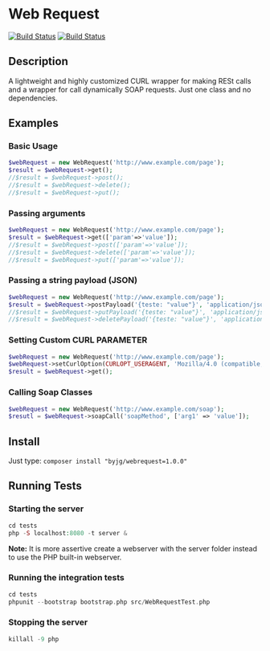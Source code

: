 # Web Request
[![Build Status](https://travis-ci.org/byjg/webrequest.svg?branch=master)](https://travis-ci.org/byjg/webrequest)
[![Build Status](https://drone.io/github.com/byjg/webrequest/status.png)](https://drone.io/github.com/byjg/webrequest/latest)

## Description

A lightweight and highly customized CURL wrapper for making RESt calls and a wrapper for call dynamically SOAP requests.
Just one class and no dependencies. 

## Examples

### Basic Usage

```php
$webRequest = new WebRequest('http://www.example.com/page');
$result = $webRequest->get();
//$result = $webRequest->post();
//$result = $webRequest->delete();
//$result = $webRequest->put();
```

### Passing arguments

```php
$webRequest = new WebRequest('http://www.example.com/page');
$result = $webRequest->get(['param'=>'value']);
//$result = $webRequest->post(['param'=>'value']);
//$result = $webRequest->delete(['param'=>'value']);
//$result = $webRequest->put(['param'=>'value']);
```

### Passing a string payload (JSON)

```php
$webRequest = new WebRequest('http://www.example.com/page');
$result = $webRequest->postPayload('{teste: "value"}', 'application/json');
//$result = $webRequest->putPayload('{teste: "value"}', 'application/json');
//$result = $webRequest->deletePayload('{teste: "value"}', 'application/json');
```

### Setting Custom CURL PARAMETER

```php
$webRequest = new WebRequest('http://www.example.com/page');
$webRequest->setCurlOption(CURLOPT_USERAGENT, 'Mozilla/4.0 (compatible; MSIE 5.01; Windows NT 5.0)');
$result = $webRequest->get();
```

### Calling Soap Classes

```php
$webRequest = new WebRequest('http://www.example.com/soap');
$resutl = $webRequest->soapCall('soapMethod', ['arg1' => 'value']);
```


## Install

Just type: `composer install "byjg/webrequest=1.0.0"`

## Running Tests

### Starting the server

```php
cd tests
php -S localhost:8080 -t server & 
```

**Note:** It is more assertive create a webserver with the server folder instead to use the PHP built-in webserver.

### Running the integration tests

```php
cd tests
phpunit --bootstrap bootstrap.php src/WebRequestTest.php 
```

### Stopping the server

```php
killall -9 php
```
